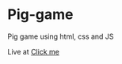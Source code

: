 # Pig-game
Pig game using html, css and JS

Live at [Click me](https://shreyashnand.github.io/Pig-game/.)
